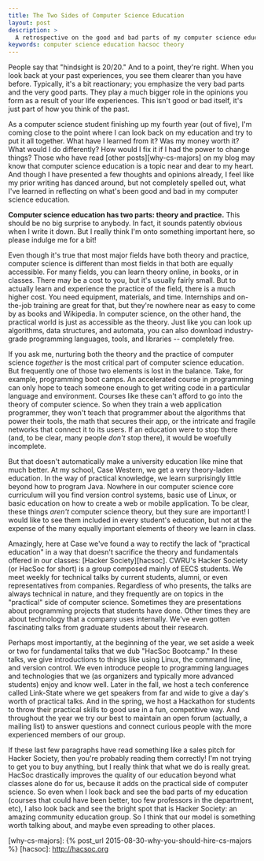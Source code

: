 ```yaml
---
title: The Two Sides of Computer Science Education
layout: post
description: >
  A retrospective on the good and bad parts of my computer science education.
keywords: computer science education hacsoc theory
---
```


People say that "hindsight is 20/20."  And to a point, they're right.  When you
look back at your past experiences, you see them clearer than you have before.
Typically, it's a bit reactionary; you emphasize the very bad parts and the very
good parts.  They play a much bigger role in the opinions you form as a result
of your life experiences.  This isn't good or bad itself, it's just part of how
you think of the past.

As a computer science student finishing up my fourth year (out of five), I'm
coming close to the point where I can look back on my education and try to put
it all together.  What have I learned from it?  Was my money worth it?  What
would I do differently?  How would I fix it if I had the power to change things?
Those who have read [other posts][why-cs-majors] on my blog may know that
computer science education is a topic near and dear to my heart.  And though I
have presented a few thoughts and opinions already, I feel like my prior writing
has danced around, but not completely spelled out, what I've learned in
reflecting on what's been good and bad in my computer science education.

**Computer science education has two parts: theory and practice.** This should
be no big surprise to anybody.  In fact, it sounds patently obvious when I write
it down.  But I really think I'm onto something important here, so please
indulge me for a bit!

Even though it's true that most major fields have both theory and practice,
computer science is different than most fields in that both are equally
accessible.  For many fields, you can learn theory online, in books, or in
classes.  There may be a cost to you, but it's usually fairly small.  But to
actually learn and experience the practice of the field, there is a much higher
cost.  You need equipment, materials, and time.  Internships and on-the-job
training are great for that, but they're nowhere near as easy to come by as
books and Wikipedia.  In computer science, on the other hand, the practical
world is just as accessible as the theory.  Just like you can look up
algorithms, data structures, and automata, you can also download industry-grade
programming languages, tools, and libraries -- completely free.

If you ask me, nurturing both the theory and the practice of computer science
*together* is the most critical part of computer science education.  But
frequently one of those two elements is lost in the balance.  Take, for example,
programming boot camps.  An accelerated course in programming can only hope to
teach someone enough to get writing code in a particular language and
environment.  Courses like these can't afford to go into the theory of computer
science.  So when they train a web application programmer, they won't teach that
programmer about the algorithms that power their tools, the math that secures
their app, or the intricate and fragile networks that connect it to its users.
If an education were to stop there (and, to be clear, many people *don't* stop
there), it would be woefully incomplete.

But that doesn't automatically make a university education like mine that much
better.  At my school, Case Western, we get a very theory-laden education.  In
the way of practical knowledge, we learn surprisingly little beyond how to
program Java.  Nowhere in our computer science core curriculum will you find
version control systems, basic use of Linux, or basic education on how to create
a web or mobile application.  To be clear, these things *aren't* computer
science theory, but they sure are important!  I would like to see them included
in every student's education, but not at the expense of the many equally
important elements of theory we learn in class.

Amazingly, here at Case we've found a way to rectify the lack of "practical
education" in a way that doesn't sacrifice the theory and fundamentals offered
in our classes: [Hacker Society][hacsoc].  CWRU's Hacker Society (or HacSoc for
short) is a group composed mainly of EECS students.  We meet weekly for
technical talks by current students, alumni, or even representatives from
companies.  Regardless of who presents, the talks are always technical in
nature, and they frequently are on topics in the "practical" side of computer
science.  Sometimes they are presentations about programming projects that
students have done.  Other times they are about technology that a company uses
internally.  We've even gotten fascinating talks from graduate students about
their research.

Perhaps most importantly, at the beginning of the year, we set aside a week or
two for fundamental talks that we dub "HacSoc Bootcamp."  In these talks, we
give introductions to things like using Linux, the command line, and version
control.  We even introduce people to programming languages and technologies
that we (as organizers and typically more advanced students) enjoy and know
well.  Later in the fall, we host a tech conference called Link-State where we
get speakers from far and wide to give a day's worth of practical talks.  And in
the spring, we host a Hackathon for students to throw their practical skills to
good use in a fun, competitive way.  And throughout the year we try our best to
maintain an open forum (actually, a mailing list) to answer questions and
connect curious people with the more experienced members of our group.

If these last few paragraphs have read something like a sales pitch for Hacker
Society, then you're probably reading them correctly!  I'm not trying to get you
to buy anything, but I really think that what we do is really great.  HacSoc
drastically improves the quality of our education beyond what classes alone do
for us, because it adds on the practical side of computer science.  So even when
I look back and see the bad parts of my education (courses that could have been
better, too few professors in the department, etc), I also look back and see the
bright spot that is Hacker Society: an amazing community education group.  So I
think that our model is something worth talking about, and maybe even spreading
to other places.

[why-cs-majors]: {% post_url 2015-08-30-why-you-should-hire-cs-majors %}
[hacsoc]: http://hacsoc.org
